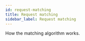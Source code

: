 ```yaml
---
id: request-matching
title: Request matching
sidebar_label: Request matching
---
```


How the matching algorithm works.
